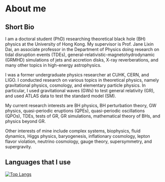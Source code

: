# About me
## Short Bio
I am a doctoral student (PhD) researching theoretical black hole (BH) physics at the University of Hong Kong. My supervisor is Prof. Jane Lixin Dai, an associate professor in the Department of Physics doing research on tidal disruption events (TDEs), general-relativistic-magnetohydrodynamic (GRMHD) simulations of jets and accretion disks, X-ray reverberations, and many other topics in high-energy astrophysics.

I was a former undergraduate physics researcher at CUHK, CERN, and LIGO. I conducted research on various topics in theoretical physics, namely gravitational physics, cosmology, and elementary particle physics. In particular, I used gravitational waves (GWs) to test general relativity (GR), and used ATLAS data to test the standard model (SM).

My current research interests are BH physics, BH perturbation theory, GW physics, quasi-periodic eruptions (QPEs), quasi-periodic oscillations (QPOs), TDEs, tests of GR, GR simulations, mathematical theory of BHs, and physics beyond GR.

Other interests of mine include complex systems, biophysics, fluid dynamics, Higgs physics, baryogenesis, inflationary cosmology, lepton flavor violation, neutrino cosmology, gauge theory, supersymmetry, and supergravity.
## Languages that I use
[![Top Langs](https://github-readme-stats.vercel.app/api/top-langs/?username=leiflui&layout=pie)](https://github.com/leiflui/github-readme-stats)
